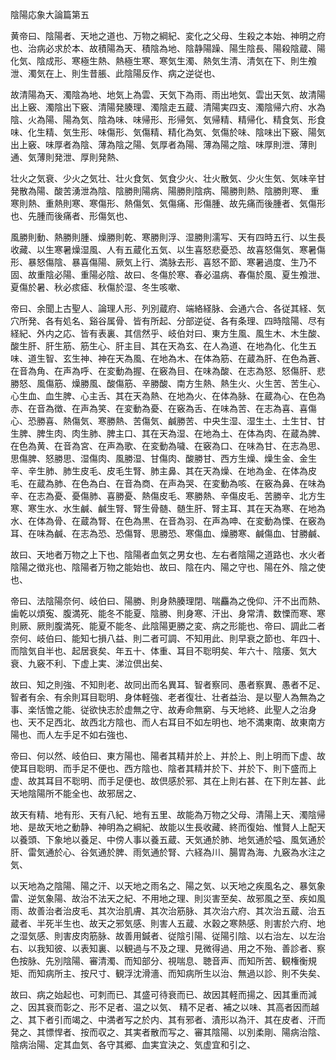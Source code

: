 陰陽応象大論篇第五

黄帝曰、陰陽者、天地之道也、万物之綱紀、変化之父母、生殺之本始、神明之府也、治病必求於本、故積陽為天、積陰為地、陰静陽躁、陽生陰長、陽殺陰蔵、陽化気、陰成形、寒極生熱、熱極生寒、寒気生濁、熱気生清、清気在下、則生飧泄、濁気在上、則生昔脹、此陰陽反作、病之逆従也、

故清陽為天、濁陰為地、地気上為雲、天気下為雨、雨出地気、雲出天気、故清陽出上竅、濁陰出下竅、清陽発腠理、濁陰走五蔵、清陽実四支、濁陰帰六府、水為陰、火為陽、陽為気、陰為味、味帰形、形帰気、気帰精、精帰化、精食気、形食味、化生精、気生形、味傷形、気傷精、精化為気、気傷於味、陰味出下竅、陽気出上竅、味厚者為陰、薄為陰之陽、気厚者為陽、薄為陽之陰、味厚則泄、薄則通、気薄則発泄、厚則発熱、

壮火之気衰、少火之気壮、壮火食気、気食少火、壮火散気、少火生気、気味辛甘発散為陽、酸苦湧泄為陰、陰勝則陽病、陽勝則陰病、陽勝則熱、陰勝則寒、
重寒則熱、重熱則寒、寒傷形、熱傷気、気傷痛、形傷腫、故先痛而後腫者、気傷形也、先腫而後痛者、形傷気也、

風勝則動、熱勝則腫、燥勝則乾、寒勝則浮、湿勝則濡写、天有四時五行、以生長收藏、以生寒暑燥湿風、人有五蔵化五気、以生喜怒悲憂恐、故喜怒傷気、寒暑傷形、暴怒傷陰、暴喜傷陽、厥気上行、満脉去形、喜怒不節、寒暑過度、生乃不固、故重陰必陽、重陽必陰、故曰、冬傷於寒、春必温病、春傷於風、夏生飧泄、夏傷於暑、秋必痎瘧、秋傷於湿、冬生咳嗽、

帝曰、余聞上古聖人、論理人形、列別蔵府、端絡経脉、会通六合、各従其経、気穴所発、各有処名、谿谷属骨、皆有所起、分部逆従、各有条理、四時陰陽、尽有経紀、外内之応、皆有表裏、其信然乎、岐伯対曰、東方生風、風生木、木生酸、酸生肝、肝生筋、筋生心、肝主目、其在天為玄、在人為道、在地為化、化生五味、道生智、玄生神、神在天為風、在地為木、在体為筋、在蔵為肝、在色為蒼、在音為角、在声為呼、在変動為握、在竅為目、在味為酸、在志為怒、怒傷肝、悲勝怒、風傷筋、燥勝風、酸傷筋、辛勝酸、南方生熱、熱生火、火生苦、苦生心、心生血、血生脾、心主舌、其在天為熱、在地為火、在体為脉、在蔵為心、在色為赤、在音為徴、在声為笑、在変動為憂、在竅為舌、在味為苦、在志為喜、喜傷心、恐勝喜、熱傷気、寒勝熱、苦傷気、鹹勝苦、中央生湿、湿生土、土生甘、甘生脾、脾生肉、肉生肺、脾主口、其在天為湿、在地為土、在体為肉、在蔵為脾、在色為黄、在音為宮、在声為歌、在変動為噦、在竅為口、在味為甘、在志為思、思傷脾、怒勝思、湿傷肉、風勝湿、甘傷肉、酸勝甘、西方生燥、燥生金、金生辛、辛生肺、肺生皮毛、皮毛生腎、肺主鼻、其在天為燥、在地為金、在体為皮毛、在蔵為肺、在色為白、在音為商、在声為哭、在変動為咳、在竅為鼻、在味為辛、在志為憂、憂傷肺、喜勝憂、熱傷皮毛、寒勝熱、辛傷皮毛、苦勝辛、北方生寒、寒生水、水生鹹、鹹生腎、腎生骨髄、髄生肝、腎主耳、其在天為寒、在地為水、在体為骨、在蔵為腎、在色為黒、在音為羽、在声為呻、在変動為慄、在竅為耳、在味為鹹、在志為恐、恐傷腎、思勝恐、寒傷血、燥勝寒、鹹傷血、甘勝鹹、

故曰、天地者万物之上下也、陰陽者血気之男女也、左右者陰陽之道路也、水火者陰陽之徴兆也、陰陽者万物之能始也、故曰、陰在内、陽之守也、陽在外、陰之使也、

帝曰、法陰陽奈何、岐伯曰、陽勝、則身熱腠理閉、喘麤為之俛仰、汗不出而熱、歯乾以煩寃、腹満死、能冬不能夏、陰勝、則身寒、汗出、身常清、数慄而寒、寒則厥、厥則腹満死、能夏不能冬、此陰陽更勝之変、病之形能也、帝曰、調此二者奈何、岐伯曰、能知七損八益、則二者可調、不知用此、則早衰之節也、年四十、而陰気自半也、起居衰矣、年五十、体重、耳目不聡明矣、年六十、陰痿、気大衰、九竅不利、下虚上実、涕泣倶出矣、

故曰、知之則強、不知則老、故同出而名異耳、智者察同、愚者察異、愚者不足、智者有余、有余則耳目聡明、身体軽強、老者復壮、壮者益治、是以聖人為無為之事、楽恬憺之能、従欲快志於虚無之守、故寿命無窮、与天地終、此聖人之治身也、天不足西北、故西北方陰也、而人右耳目不如左明也、地不満東南、故東南方陽也、而人左手足不如右強也、

帝曰、何以然、岐伯曰、東方陽也、陽者其精并於上、并於上、則上明而下虚、故使耳目聡明、而手足不便也、西方陰也、陰者其精并於下、并於下、則下盛而上虚、故其耳目不聡明、而手足便也、故倶感於邪、其在上則右甚、在下則左甚、此天地陰陽所不能全也、故邪居之、

故天有精、地有形、天有八紀、地有五里、故能為万物之父母、清陽上天、濁陰帰地、是故天地之動静、神明為之綱紀、故能以生長收藏、終而復始、惟賢人上配天以養頭、下象地以養足、中傍人事以養五蔵、天気通於肺、地気通於嗌、風気通於肝、雷気通於心、谷気通於脾、雨気通於腎、六経為川、腸胃為海、九竅為水注之気、

以天地為之陰陽、陽之汗、以天地之雨名之、陽之気、以天地之疾風名之、暴気象雷、逆気象陽、故治不法天之紀、不用地之理、則災害至矣、故邪風之至、疾如風雨、故善治者治皮毛、其次治肌膚、其次治筋脉、其次治六府、其次治五蔵、治五蔵者、半死半生也、故天之邪気感、則害人五蔵、水穀之寒熱感、則害於六府、地之湿気感、則害皮肉筋脉、故善用鍼者、従陰引陽、従陽引陰、以右治左、以左治右、以我知彼、以表知裏、以観過与不及之理、見微得過、用之不殆、善診者、察色按脉、先別陰陽、審清濁、而知部分、視喘息、聴音声、而知所苦、観権衡規矩、而知病所主、按尺寸、観浮沈滑濇、而知病所生以治、無過以診、則不失矣、

故曰、病之始起也、可刺而已、其盛可待衰而已、故因其軽而揚之、因其重而減之、因其衰而彰之、形不足者、温之以気、
精不足者、補之以味、其高者因而越之、其下者引而竭之、中満者写之於内、其有邪者、漬形以為汗、其在皮者、汗而発之、其慓悍者、按而収之、其実者散而写之、審其陰陽、以別柔剛、陽病治陰、陰病治陽、定其血気、各守其郷、血実宜決之、気虚宜和引之、
